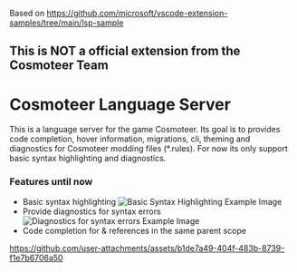 Based on https://github.com/microsoft/vscode-extension-samples/tree/main/lsp-sample

## This is NOT a official extension from the Cosmoteer Team

# Cosmoteer Language Server

This is a language server for the game Cosmoteer. Its goal is to provides code completion, hover information, migrations, cli, theming and diagnostics for Cosmoteer modding files (\*.rules).
For now its only support basic syntax highlighting and diagnostics.

### Features until now

-   Basic syntax highlighting
![Basic Syntax Highlighting Example Image](https://github.com/TrustNoOneElse/cosmoteer-lsp/blob/master/showcase/syntax_highlighting.png?raw=true)
-   Provide diagnostics for syntax errors
![Diagnostics for syntax errors Example Image](https://github.com/TrustNoOneElse/cosmoteer-lsp/blob/master/showcase/diagnostics.png?raw=true)
-   Code completion for & references in the same parent scope

https://github.com/user-attachments/assets/b1de7a49-404f-483b-8739-f1e7b6706a50

